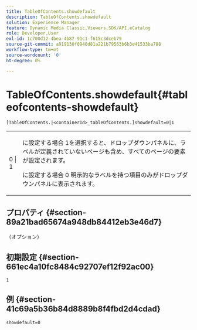 ```yaml
---
title: TableOfContents.showdefault
description: TableOfContents.showdefault
solution: Experience Manager
feature: Dynamic Media Classic,Viewers,SDK/API,eCatalog
role: Developer,User
exl-id: 1c700d12-4bea-4b87-91c1-f615c3dceb79
source-git-commit: a919130f0940d81a221b79563b6b3e41533ba788
workflow-type: tm+mt
source-wordcount: '0'
ht-degree: 0%

---
```


# TableOfContents.showdefault{#tableofcontents-showdefault}

`[TableOfContents.|<containerId>_tableOfContents.]showdefault=0|1`

<table id="table_BE34F807437C4955A2A640495E05138F"> 
 <tbody> 
  <tr> 
   <td> <p> <span class="codeph"> 0 | 1</span> </p> </td> 
   <td> <p> に設定する場合 <span class="codeph"> 1</span>を選択すると、ドロップダウンパネルに、ラベルが定義されていないページも含め、すべてのページの要素が設定されます。 </p> <p>に設定する場合 <span class="codeph"> 0</span> 明示的なラベルを持つ項目のみがドロップダウンパネルに表示されます。 </p> </td> 
  </tr> 
 </tbody> 
</table>

## プロパティ {#section-89a21bad65674a948db84412eb3e46d7}

（オプション）

## 初期設定 {#section-661ec4a10fc8484c92707ef12f92ac00}

`1`

## 例 {#section-41c69a5b36b84d8889b8f4fbd2d4cdad}

`showdefault=0`
